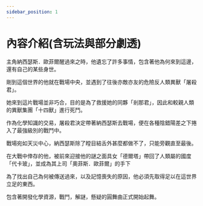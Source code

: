 ```yaml
---
sidebar_position: 1
---
```

# 內容介紹(含玩法與部分劇透)

主角納西瑟斯．歐菲爾醒過來之時，他遺忘了許多事情，包含著他為何來到這邊，還有自己的某些身世。

剛到這個世界的他就在戰場中央，並遇到了往後亦敵亦友的危險反人類異獸「屠殺君」。

她來到這片戰場並非巧合，目的是為了救援她的同夥「剎那君」，因此和較親人類的異獸集團「十四獸」進行死鬥。

作為化學知識的交易，屠殺君決定帶著納西瑟斯去戰場，便在各種陰錯陽差之下捲入了最強級別的戰鬥中。

戰場宛如天災中心，納西瑟斯除了瞠目結舌外甚麼都做不了，只能旁觀直至最後。

在大戰中倖存的他，被前來迎接他的謎之面具女「德爾塔」帶回了人類屬的國度「代卡玻」，並成為其上司「奧菲斯．歐菲爾」的手下

為了找出自己為何被傳送過來，以及記憶喪失的原因，他必須先取得足以在這世界立足的東西。

包含著開發化學資源，戰鬥，解謎，懸疑的圓舞曲正式開始起舞。





